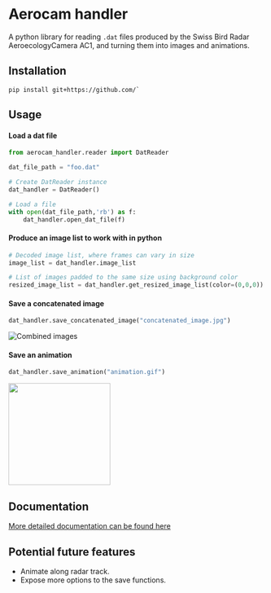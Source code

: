 # Aerocam handler

A python library for reading `.dat` files produced by the Swiss Bird Radar AeroecologyCamera AC1, and turning them into images and animations.

## Installation
```shell
pip install git+https://github.com/`
```

## Usage
#### Load a dat file
```python
from aerocam_handler.reader import DatReader

dat_file_path = "foo.dat"

# Create DatReader instance
dat_handler = DatReader()

# Load a file
with open(dat_file_path,'rb') as f:
    dat_handler.open_dat_file(f)
```

#### Produce an image list to work with in python

```python
# Decoded image list, where frames can vary in size
image_list = dat_handler.image_list

# List of images padded to the same size using background color
resized_image_list = dat_handler.get_resized_image_list(color=(0,0,0))
```

#### Save a concatenated image
```python
dat_handler.save_concatenated_image("concatenated_image.jpg")
```
![Combined images](docs/concatenated_image.jpg)
#### Save an animation
```python
dat_handler.save_animation("animation.gif")
```
<img src="docs/animation.gif" height="200">

## Documentation
[More detailed documentation can be found here](html/index.html)

## Potential future features
- Animate along radar track.
- Expose more options to the save functions.

